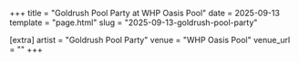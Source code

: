+++
title = "Goldrush Pool Party at WHP Oasis Pool"
date = 2025-09-13
template = "page.html"
slug = "2025-09-13-goldrush-pool-party"

[extra]
artist = "Goldrush Pool Party"
venue = "WHP Oasis Pool"
venue_url = ""
+++
